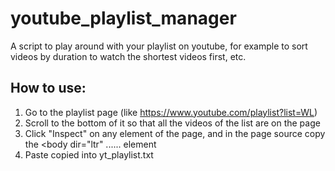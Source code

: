 # youtube_playlist_manager
A script to play around with your playlist on youtube, for example to sort videos by duration to watch the shortest videos first, etc.

## How to use:
1. Go to the playlist page (like https://www.youtube.com/playlist?list=WL)
2. Scroll to the bottom of it so that all the videos of the list are on the page
3. Click "Inspect" on any element of the page, and in the page source copy the <body dir="ltr" ...... </body> element
4. Paste copied into yt_playlist.txt
